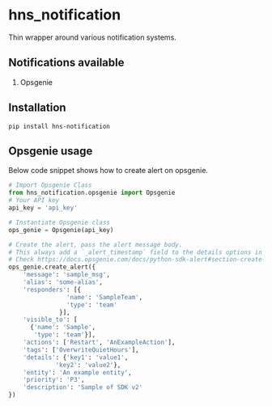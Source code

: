 # hns_notification
Thin wrapper around various notification systems. 

## Notifications available
1. Opsgenie

## Installation
`pip install hns-notification`

## Opsgenie usage
Below code snippet shows how to create alert on opsgenie. 
```python
# Import Opsgenie Class
from hns_notification.opsgenie import Opsgenie
# Your API key
api_key = 'api_key'

# Instantiate Opsgenie class
ops_genie = Opsgenie(api_key)

# Create the alert, pass the alert message body. 
# This always add a `_alert_timestamp` field to the details options in alert body
# Check https://docs.opsgenie.com/docs/python-sdk-alert#section-create-alert for details on accepted alert body fields.  
ops_genie.create_alert({
    'message': 'sample_msg',
    'alias': 'some-alias',
    'responders': [{
                'name': 'SampleTeam',
                'type': 'team'
              }],
    'visible_to': [
      {'name': 'Sample',
       'type': 'team'}],
    'actions': ['Restart', 'AnExampleAction'],
    'tags': ['OverwriteQuietHours'],
    'details': {'key1': 'value1',
             'key2': 'value2'},
    'entity': 'An example entity',
    'priority': 'P3',
    'description': 'Sample of SDK v2'
})
```
